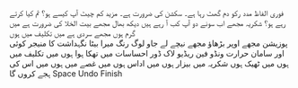 فوری الفاظ
	مدد
	رکو
	دم گھٹ رہا ہے۔ سکشن کی ضرورت ہے۔
	مزید
	کم
چیٹ
	آپ کیسے ہو؟
	تم کیا کرتے رہے ہو؟
	شکریہ
	مجھے اب سونے دو
	آپ کب آ رہے ہیں
دیکھ بھال
	مجھے بیت الخلا کی ضرورت ہے
	میں گرم ہوں
	مجھے سردی ہے
	میں تکلیف میں ہوں	
پوزیشن
	مجھے اوپر بڑھاؤ
	مجھے نیچے لے جاو
لوگ
	رنگ
	میرا بیٹا
	نگہداشت کا منیجر
	کوئی اور
سامان
	حرارت
	ونڈو
	فین
	ریڈیو
	لاک ڈور
احساسات
	میں تھکا ہوا ہوں
	میں تکلیف میں ہوں
	میں ٹھیک ہوں شکریہ
	میں بیزار ہوں
	میں اداس ہوں
	میں غصے میں ہوں
میں اس کی ہجے کروں گا<meta data-spell-branch  data-spell-update-dyn-onchange>
	<meta data-dyn="spell-word-prediction" data-words-file="trees/Spell_Prediction/urdufrequency.json" data-max-nodes="3"  data-predict-after-n-chars="3">
	<meta data-dyn="spell-letter-prediction" data-words-file="trees/Spell_Prediction/urdufrequency.json">
	Space <meta data-spell-letter=" ">
	Undo <meta data-spell-delchar>
	Finish <meta data-spell-finish>